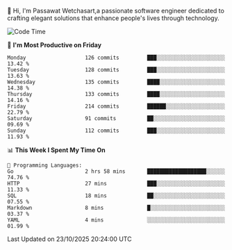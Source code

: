 
👋 Hi, I'm Passawat Wetchasart,a passionate software engineer dedicated to crafting elegant solutions that enhance people's lives through technology.


<!--START_SECTION:waka-->
![Code Time](http://img.shields.io/badge/Code%20Time-2%2C251%20hrs%2028%20mins-blue)

📅 **I'm Most Productive on Friday** 

```text
Monday                   126 commits         ███░░░░░░░░░░░░░░░░░░░░░░   13.42 % 
Tuesday                  128 commits         ███░░░░░░░░░░░░░░░░░░░░░░   13.63 % 
Wednesday                135 commits         ████░░░░░░░░░░░░░░░░░░░░░   14.38 % 
Thursday                 133 commits         ████░░░░░░░░░░░░░░░░░░░░░   14.16 % 
Friday                   214 commits         ██████░░░░░░░░░░░░░░░░░░░   22.79 % 
Saturday                 91 commits          ██░░░░░░░░░░░░░░░░░░░░░░░   09.69 % 
Sunday                   112 commits         ███░░░░░░░░░░░░░░░░░░░░░░   11.93 % 
```


📊 **This Week I Spent My Time On** 

```text
💬 Programming Languages: 
Go                       2 hrs 58 mins       ███████████████████░░░░░░   74.76 % 
HTTP                     27 mins             ███░░░░░░░░░░░░░░░░░░░░░░   11.33 % 
SQL                      18 mins             ██░░░░░░░░░░░░░░░░░░░░░░░   07.55 % 
Markdown                 8 mins              █░░░░░░░░░░░░░░░░░░░░░░░░   03.37 % 
YAML                     4 mins              ░░░░░░░░░░░░░░░░░░░░░░░░░   01.99 % 
```


 Last Updated on 23/10/2025 20:24:00 UTC
<!--END_SECTION:waka-->

<!--
**markpassawat/markpassawat** is a ✨ _special_ ✨ repository because its `README.md` (this file) appears on your GitHub profile.

Here are some ideas to get you started:

- 🔭 I’m currently working on ...
- 🌱 I’m currently learning ...
- 👯 I’m looking to collaborate on ...
- 🤔 I’m looking for help with ...
- 💬 Ask me about ...
- 📫 How to reach me: ...
- 😄 Pronouns: He/Him
- ⚡ Fun fact: ...
-->
